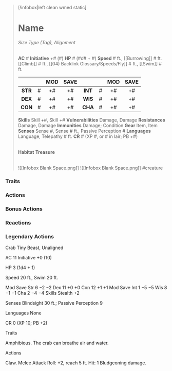 > [!infobox|left clean wmed static]
> # Name
> *Size Type (Tag), Alignment*
> 
> | |
> | - |
> **AC** # **Initiative** +# (#)
> **HP** # (#d# + #)
> **Speed** # ft., [[Burrowing]] # ft. [[Climb]] # ft., [[04) Backlink Glossary/Speeds/Fly]] # ft., [[Swim]] # ft.
> 
> | | | MOD | SAVE | | | MOD | SAVE |
> | :-: | :-: | :-: | :-: | :-: | :-: | :-: | :-: |
> | **STR** | # | +# | +# | **INT** | # | +# | +# | 
> | **DEX** | # | +# | +# | **WIS** | # | +# | +# |
> | **CON** | # | +# | +# | **CHA** | # | +# | +# |
> **Skills** Skill +#, Skill +#
> **Vulnerabilities** Damage, Damage
> **Resistances** Damage, Damage
> **Immunities** Damage; Condition
> **Gear** Item, Item
> **Senses** Sense #, Sense # ft., Passive Perception #
> **Languages** Language, Telepathy # ft.
> **CR** # (XP #, or # in lair; PB +#)
>
> | |
> | - |
> **Habitat**
> **Treasure**
> 
> | |
> | - |
> ![[Infobox Blank Space.png]]
> ![[Infobox Blank Space.png]]
> #creature 


### Traits
### Actions
### Bonus Actions
### Reactions
### Legendary Actions
Crab
Tiny Beast, Unaligned

AC 11 Initiative +0 (10)

HP 3 (1d4 + 1)

Speed 20 ft., Swim 20 ft.

Mod	Save
Str	6	−2	−2
Dex	11	+0	+0
Con	12	+1	+1
Mod	Save
Int	1	−5	−5
Wis	8	−1	−1
Cha	2	−4	−4
Skills Stealth +2

Senses Blindsight 30 ft.; Passive Perception 9

Languages None

CR 0 (XP 10; PB +2)

Traits

Amphibious. The crab can breathe air and water.

Actions

Claw. Melee Attack Roll: +2, reach 5 ft. Hit: 1 Bludgeoning damage.